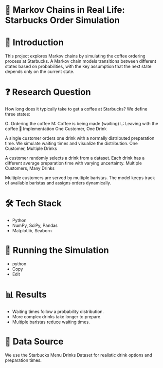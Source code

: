 # 📌 **Markov Chains in Real Life: Starbucks Order Simulation**
# 🔹 **Introduction**
This project explores Markov chains by simulating the coffee ordering process at Starbucks. A Markov chain models transitions between different states based on probabilities, with the key assumption that the next state depends only on the current state.

# ❓ Research Question
How long does it typically take to get a coffee at Starbucks? We define three states:

O: Ordering the coffee
M: Coffee is being made (waiting)
L: Leaving with the coffee
🔬 Implementation
One Customer, One Drink

A single customer orders one drink with a normally distributed preparation time.
We simulate waiting times and visualize the distribution.
One Customer, Multiple Drinks

A customer randomly selects a drink from a dataset.
Each drink has a different average preparation time with varying uncertainty.
Multiple Customers, Many Drinks

Multiple customers are served by multiple baristas.
The model keeps track of available baristas and assigns orders dynamically.
# 🛠️ **Tech Stack**
- Python
- NumPy, SciPy, Pandas
- Matplotlib, Seaborn
# 🚀 **Running the Simulation**
- python
- Copy
- Edit 
# 📊 **Results**
- Waiting times follow a probability distribution.
- More complex drinks take longer to prepare.
- Multiple baristas reduce waiting times.
# 📂 **Data Source**
We use the Starbucks Menu Drinks Dataset for realistic drink options and preparation times.
